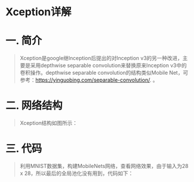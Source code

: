 Xception详解
===========

# 一. 简介

> Xception是google继Inception后提出的对Inception v3的另一种改进，主要是采用depthwise separable convolution来替换原来Inception v3中的卷积操作。depthwise separable convolution的结构类似Mobile Net，可参考：https://yinguobing.com/separable-convolution/. 。

# 二. 网络结构

> Xception结构如图所示：



# 三. 代码

> 利用MNIST数据集，构建MobileNets网络，查看网络效果，由于输入为28 x 28，所以最后的全局池化没有用到，代码如下：

```python

```
